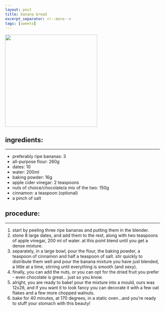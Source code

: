 ```yaml
---
layout: post
title: banana bread
excerpt_separator: <!--more-->
tags: [sweets]
---
```


 <img src="../../../images/banana-bread.jpeg" width="300">
 
 
 <!--more-->
 

## ingredients:
---

- preferably ripe bananas: 3
- all-purpose flour: 260g
- dates: 10 
- water: 200ml
- baking powder: 16g
- apple cider vinegar: 2 teaspoons
- nuts of choice/chocolate/a mix of the two: 150g
- cinnamon: a teaspoon (optional)
- a pinch of salt

## procedure:
---

1. start by peeling three ripe bananas and putting them in the blender. 
2. stone 8 large dates, and add them to the rest, along with two teaspoons of apple vinegar, 200 ml of water. at this point blend until you get a dense mixture. 
3. separately, in a large bowl, pour the flour, the baking powder, a teaspoon of cinnamon and half a teaspoon of salt. stir quickly to distribute them well and pour the banana mixture you have just blended, a little at a time, stirring until everything is smooth (and sexy). 
4. finally, you can add the nuts, or you can opt for the dried fruit you prefer - even chocolate is great… just so you know. 
5. alright, you are ready to bake! pour the mixture into a mould, ours was 12x28, and if you want it to look fancy you can decorate it with a few oat flakes and a few more chopped walnuts. 
6. bake for 40 minutes, at 170 degrees, in a static oven...and you’re ready to stuff your stomach with this beauty!

